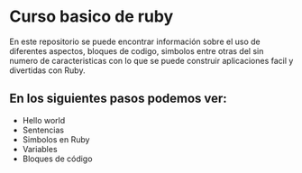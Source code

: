# Curso basico de ruby

En este repositorio se puede encontrar información sobre el uso de diferentes aspectos, bloques de codigo, simbolos entre otras del sin numero de caracteristicas con lo que se puede construir aplicaciones facil y divertidas con Ruby.

<h2>En los siguientes pasos podemos ver:</h2>
<ul>
  <li>Hello world</li>
  <li>Sentencias</li>
  <li>Simbolos en Ruby</li>
  <li>Variables</li>
  <li>Bloques de código</li>
</ul>
